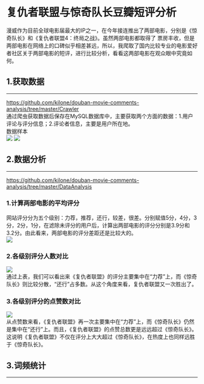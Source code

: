 复仇者联盟与惊奇队长豆瓣短评分析
====
  漫威作为目前全球电影届最大的IP之一，在今年接连推出了两部电影，分别是《惊奇队长》和《复仇者联盟4：终局之战》。虽然两部电影都取得了
票房丰收，但是两部电影在网络上的口碑似乎相差甚远，所以，我爬取了国内比较专业的电影爱好者社区关于两部电影的短评，进行比较分析，看看这两部电影在观众眼中究竟如何。<br> 
## 1.获取数据
---
  https://github.com/kilone/douban-movie-comments-analysis/tree/master/Crawler<br>
  通过爬虫获取数据后保存在MySQL数据库中，主要获取两个方面的数据：1.用户评论与评分信息；2.评论者信息，主要是用户所在地。  
  数据样本  
  ![](https://github.com/kilone/douban-movie-comments-analysis/blob/master/DataAnalysis/images/movie_comments.png)
  ![](https://github.com/kilone/douban-movie-comments-analysis/blob/master/DataAnalysis/images/user_information.png)
## 2.数据分析
---
  https://github.com/kilone/douban-movie-comments-analysis/tree/master/DataAnalysis<br>
  ### 1.计算两部电影的平均评分
  网站评分分为五个级别：力荐，推荐，还行，较差，很差。分别赋值5分，4分，3分，2分，1分，在滤除未评分的用户后，计算出两部电影的评分分别是3.9分和3.2分。由此看来，两部电影的评分差距还是比较大的。<br>
  ![](https://github.com/kilone/douban-movie-comments-analysis/blob/master/DataAnalysis/images/%E5%B9%B3%E5%9D%87%E5%88%86%E5%AF%B9%E6%AF%94.png)
  ### 2.各级别评分人数对比
  ![](https://github.com/kilone/douban-movie-comments-analysis/blob/master/DataAnalysis/images/%E5%90%84%E7%BA%A7%E8%AF%84%E5%88%86%E7%82%B9%E8%B5%9E%E6%95%B0%E5%AF%B9%E6%AF%94.png)<br>
  通过上表，我们可以看出来《复仇者联盟》的评分主要集中在“力荐”上，而《惊奇队长》则比较分散，“还行”占多数。从这个角度来看，复仇者联盟又一次胜出了。<br>
  ### 3.各级别评分的点赞数对比
  ![](https://github.com/kilone/douban-movie-comments-analysis/blob/master/DataAnalysis/images/%E5%90%84%E7%BA%A7%E8%AF%84%E5%88%86%E7%82%B9%E8%B5%9E%E6%95%B0%E5%AF%B9%E6%AF%94.png)<br>
  从点赞数来看，《复仇者联盟》再一次主要集中在“力荐”上，而《惊奇队长》仍然是集中在“还行”上。而且，《复仇者联盟》的点赞总数更是远远超过《惊奇队长》。这说明《复仇者联盟》不仅在评分上大大超过《惊奇队长》，在热度上也同样远胜于《惊奇队长》。
## 3.词频统计
---

